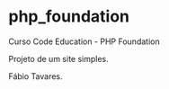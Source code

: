 php_foundation
==============

Curso Code Education - PHP Foundation

Projeto de um site simples.

Fábio Tavares.

